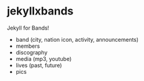 # jekyllxbands
Jekyll for Bands!

- band (city, nation icon, activity, announcements)
- members
- discography
- media (mp3, youtube)
- lives (past, future)
- pics
